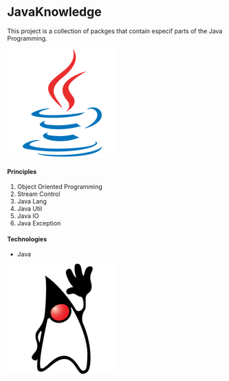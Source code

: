 # JavaKnowledge

This project is a collection of packges that contain especif parts of the Java Programming.

![java](/img/java.png)

#### Principles

1. Object Oriented Programming
2. Stream Control
3. Java Lang
4. Java Util
5. Java IO
6. Java Exception

#### Technologies

* Java

![duke](/img/duke.png)
